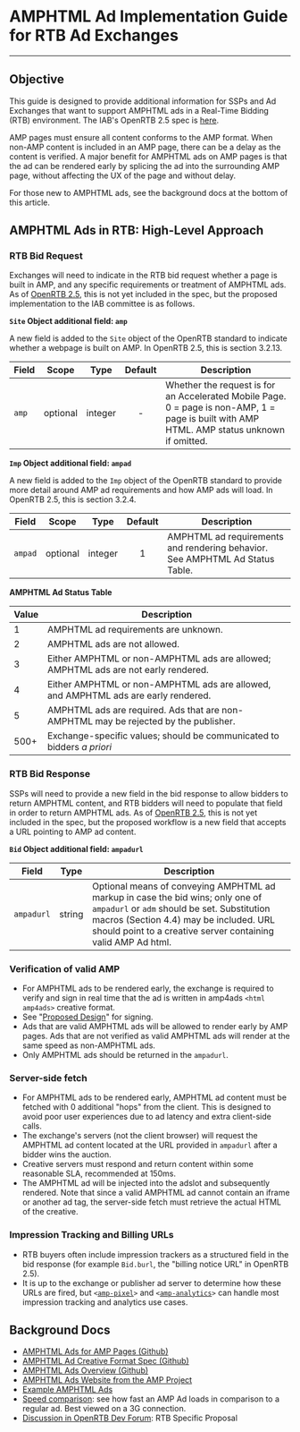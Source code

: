 # AMPHTML Ad Implementation Guide for RTB Ad Exchanges
---
## Objective
 
This guide is designed to provide additional information for SSPs and Ad Exchanges that want to support AMPHTML ads in a Real-Time Bidding (RTB) environment.  The IAB's OpenRTB 2.5 spec is [here](http://www.iab.com/wp-content/uploads/2016/03/OpenRTB-API-Specification-Version-2-5-FINAL.pdf).
 
AMP pages must ensure all content conforms to the AMP format. When non-AMP content is included in an AMP page, there can be a delay as the content is verified. A major benefit for AMPHTML ads on AMP pages is that the ad can be rendered early by splicing the ad into the surrounding AMP page, without affecting the UX of the page and without delay.

For those new to AMPHTML ads, see the background docs at the bottom of this article.
 
## AMPHTML Ads in RTB: High-Level Approach
 
### RTB Bid Request
 
Exchanges will need to indicate in the RTB bid request whether a page is built in AMP, and any specific requirements or treatment of AMPHTML ads.  As of [OpenRTB 2.5](http://www.iab.com/wp-content/uploads/2016/03/OpenRTB-API-Specification-Version-2-5-FINAL.pdf), this is not yet included in the spec, but the proposed implementation to the IAB committee is as follows.
 
**`Site` Object additional field: `amp`**

A new field is added to the `Site` object of the OpenRTB standard to indicate whether a webpage is built on AMP.  In OpenRTB 2.5, this is section 3.2.13.
 
| Field         | Scope     | Type      | Default       | Description           |
| ------------- |------     |-----      |:-------------:|-------------          |
| `amp`         | optional  | integer   | -             | Whether the request is for an Accelerated Mobile Page. 0 = page is non-AMP, 1 = page is built with AMP HTML.  AMP status unknown if omitted. |
 
**`Imp` Object additional field: `ampad`**

A new field is added to the `Imp` object of the OpenRTB standard to provide more detail around AMP ad requirements and how AMP ads will load.  In OpenRTB 2.5, this is section 3.2.4.
 
| Field         | Scope     | Type      | Default       | Description           |
| ------------- |------     |-----      |:-------------:|-------------          |
| `ampad`       | optional  | integer   | 1             | AMPHTML ad requirements and rendering behavior.  See AMPHTML Ad Status Table. |
 
**AMPHTML Ad Status Table**
 
| Value        | Description            | 
| ------------- |-------------          |
| 1         | AMPHTML ad requirements are unknown.|
| 2         | AMPHTML ads are not allowed.                |  
| 3         | Either AMPHTML or non-AMPHTML ads are allowed; AMPHTML ads are not early rendered. | 
| 4         | Either AMPHTML or non-AMPHTML ads are allowed, and AMPHTML ads are early rendered.|
| 5         | AMPHTML ads are required.  Ads that are non-AMPHTML may be rejected by the publisher.|
| 500+      | Exchange-specific values; should be communicated to bidders *a priori*         |
 
### RTB Bid Response
 
SSPs will need to provide a new field in the bid response to allow bidders to return AMPHTML content, and RTB bidders will need to populate that field in order to return AMPHTML ads.  As of [OpenRTB 2.5](http://www.iab.com/wp-content/uploads/2016/03/OpenRTB-API-Specification-Version-2-5-FINAL.pdf), this is not yet included in the spec, but the proposed workflow is a new field that accepts a URL pointing to AMP ad content.  
 
**`Bid` Object additional field: `ampadurl`**
 
| Field         | Type     | Description        | 
| ------------- |------     |-----              |
| `ampadurl`       | string  | Optional means of conveying AMPHTML ad markup in case the bid wins; only one of `ampadurl` or `adm` should be set. Substitution macros (Section 4.4) may be included.  URL should point to a creative server containing valid AMP Ad html.           |  
 
### Verification of valid AMP
 
* For AMPHTML ads to be rendered early, the exchange is required to verify and sign in real time that the ad is written in amp4ads  `<html amp4ads>` creative format.
* See "[Proposed Design](https://github.com/ampproject/amphtml/issues/3133)" for signing.
* Ads that are valid AMPHTML ads will be allowed to render early by AMP pages.  Ads that are not verified as valid AMPHTML ads  will render at the same speed as non-AMPHTML ads.
* Only AMPHTML ads should be returned in the `ampadurl`.
 
### Server-side fetch
 
* For AMPHTML ads to be rendered early, AMPHTML ad content must be fetched with 0 additional "hops" from the client.  This is designed to avoid poor user experiences due to ad latency and extra client-side calls.
* The exchange's servers (not the client browser) will request the AMPHTML ad content located at the URL provided in `ampadurl`  after a bidder wins the auction.
* Creative servers must respond and return content within some reasonable SLA, recommended at 150ms.
* The AMPHTML ad will be injected into the adslot and subsequently rendered.  Note that since a valid AMPHTML ad cannot contain an iframe or another ad tag, the server-side fetch must retrieve the actual HTML of the creative.
 
### Impression Tracking and Billing URLs
 
* RTB buyers often include impression trackers as a structured field in the bid response (for example `Bid.burl`, the "billing notice URL" in OpenRTB 2.5).
* It is up to the exchange or publisher ad server to determine how these URLs are fired, but <code><[amp-pixel](https://www.ampproject.org/docs/reference/components/amp-pixel)></code> and <code><[amp-analytics](https://www.ampproject.org/docs/reference/components/amp-analytics)></code> can handle most impression tracking and analytics use cases.

## Background Docs
* [AMPHTML Ads for AMP Pages (Github)](https://github.com/ampproject/amphtml/issues/3133)
* [AMPHTML Ad Creative Format Spec (Github)](https://github.com/ampproject/amphtml/blob/master/extensions/amp-a4a/amp-a4a-format.md)
* [AMPHTML Ads Overview (Github)](https://github.com/ampproject/amphtml/blob/master/ads/google/a4a/docs/a4a-readme.md)
* [AMPHTML Ads Website from the AMP Project](https://www.ampproject.org/learn/who-uses-amp/amp-ads/)
* [Example AMPHTML Ads](https://ampbyexample.com/amp-ads/#amp-ads/introduction)
* [Speed comparison](https://ampbyexample.com/amp-ads/introduction/amphtml_ads_vs_non-amp_ads/): see how fast an AMP Ad loads in comparison to a regular ad. Best viewed on a 3G connection.
* [Discussion in OpenRTB Dev Forum](https://groups.google.com/forum/#!topic/openrtb-dev/0wyPsF5D07Q): RTB Specific Proposal
 
 
